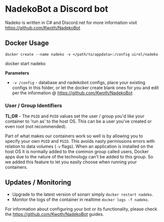 # NadekoBot a Discord bot 
Nadeko is written in C# and Discord.net for more information visit https://github.com/Kwoth/NadekoBot


## Docker Usage

```
docker create --name nadeko -v </path/to/appdata>:/config uirel/nadeko
```
docker start nadeko

**Parameters**

* `-v /config` - database and nadekobot configs, place your existing configs in this folder, or let the docker create blank ones for you and edit per the information @ https://github.com/Kwoth/NadekoBot

### User / Group Identifiers

**TL;DR** - The `PGID` and `PUID` values set the user / group you'd like your container to 'run as' to the host OS. This can be a user you've created or even root (not recommended).

Part of what makes our containers work so well is by allowing you to specify your own `PUID` and `PGID`. This avoids nasty permissions errors with relation to data volumes (`-v` flags). When an application is installed on the host OS it is normally added to the common group called users, Docker apps due to the nature of the technology can't be added to this group. So we added this feature to let you easily choose when running your containers.  

## Updates / Monitoring

* Upgrade to the latest version of sonarr simply `docker restart nadeko`.
* Monitor the logs of the container in realtime `docker logs -f nadeko`.


For information about configuring your bot or its functionality, please check the https://github.com/Kwoth/NadekoBot guides.